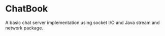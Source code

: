 # ChatBook
A basic chat server implementation using socket I/O and Java stream and network package.

